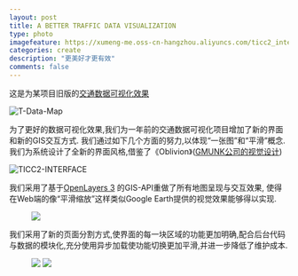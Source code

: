 ```yaml
---
layout: post
title: A BETTER TRAFFIC DATA VISUALIZATION
type: photo
imagefeature: https://xumeng-me.oss-cn-hangzhou.aliyuncs.com/ticc2_interface.png?x-oss-process=image/resize,p_20
categories: create
description: "更美好才更有效"
comments: false
---
```


这是为某项目旧版的[交通数据可视化效果](https://xumeng.me/create/traffic-data)

![T-Data-Map](https://xumeng-me.oss-cn-hangzhou.aliyuncs.com/T-Data-Map?x-oss-process=image/resize,p_30)

为了更好的数据可视化效果,我们为一年前的交通数据可视化项目增加了新的界面和新的GIS交互方式. 我们通过如下几个方面的努力,以体现“一张图”和“平滑”概念.我们为系统设计了全新的界面风格,借鉴了《Oblivion》([GMUNK公司的视觉设计](http://gmunk.com/OBLIVION-GFX))

![TICC2-INTERFACE](https://xumeng-me.oss-cn-hangzhou.aliyuncs.com/ticc2_interface.png?x-oss-process=image/resize,p_30)


我们采用了基于[OpenLayers 3](http://openlayers.org) 的GIS-API重做了所有地图呈现与交互效果, 使得在Web端的像“平滑缩放”这样类似Google Earth提供的视觉效果能够得以实现.

<figure>
	<a href="https://xumeng-me.oss-cn-hangzhou.aliyuncs.com/ticc2-dynamic.gif"><img src="https://xumeng-me.oss-cn-hangzhou.aliyuncs.com/ticc2-dynamic.gif"></a>
</figure>


我们采用了新的页面分割方式,使界面的每一块区域的功能更加明确,配合后台代码与数据的模块化,充分使用异步加载使功能切换更加平滑,并进一步降低了维护成本.


<figure class="half">
	<a href="https://xumeng-me.oss-cn-hangzhou.aliyuncs.com/ticc2-nav1.png"><img src="https://xumeng-me.oss-cn-hangzhou.aliyuncs.com/ticc2-nav1.png?x-oss-process=image/resize,p_30"></a>
	<a href="https://xumeng-me.oss-cn-hangzhou.aliyuncs.com/ticc2-nav2.png"><img src="https://xumeng-me.oss-cn-hangzhou.aliyuncs.com/ticc2-nav2.png?x-oss-process=image/resize,p_30"></a>
</figure>



